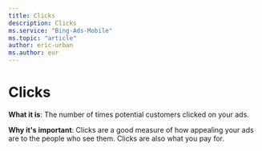 ```yaml
---
title: Clicks
description: Clicks
ms.service: "Bing-Ads-Mobile"
ms.topic: "article"
author: eric-urban
ms.author: eur
---
```


# Clicks

**What it is**: The number of times potential customers clicked on your ads.

**Why it's important**: Clicks are a good measure of how appealing your ads are to the people who see them. Clicks are also what you pay for.


